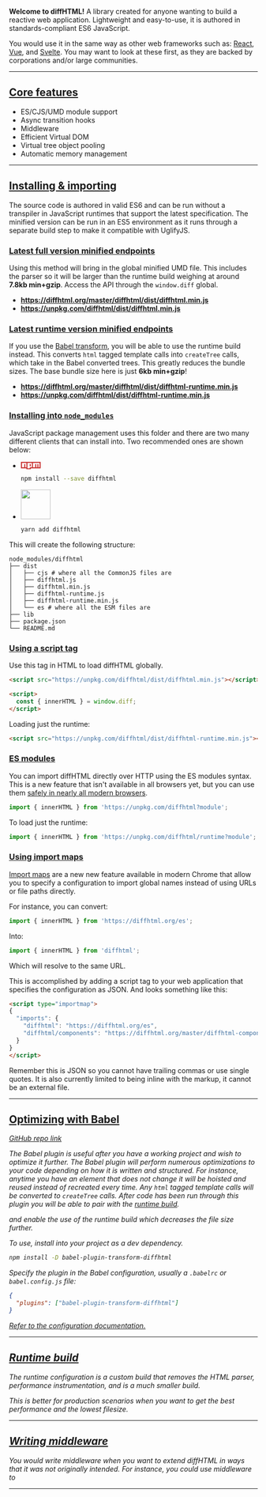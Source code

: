 **Welcome to diffHTML!** A library created for anyone wanting to build a
reactive web application. Lightweight and easy-to-use, it is authored in
standards-compliant ES6 JavaScript.

You would use it in the same way as other web frameworks such as:
[React](https://reactjs.org/), [Vue](https://vuejs.org/), and
[Svelte](https://svelte.dev/). You may want to look at these first, as they are
backed by corporations and/or large communities.  

<a name="core-features"></a>

---

## <a href="#core-features">Core features</a>

- <span class="list-icon fa fa-exchange"></span> ES/CJS/UMD module support
- <span class="list-icon fa fa-retweet"></span> Async transition hooks
- <span class="list-icon fa fa-link"></span> Middleware
- <span class="list-icon fa fa-code"></span> Efficient Virtual DOM
- <span class="list-icon fa fa-tree"></span> Virtual tree object pooling
- <span class="list-icon fa fa-codiepie"></span> Automatic memory management

<a name="installing-and-importing"></a>

---

## <a href="#installing-and-importing">Installing & importing</a>

The source code is authored in valid ES6 and can be run without a transpiler
in JavaScript runtimes that support the latest specification. The minified
version can be run in an ES5 environment as it runs through a separate build
step to make it compatible with UglifyJS.

<a name="latest-full-version"></a>

### <a href="#latest-full-version">Latest full version minified endpoints</a>

Using this method will bring in the global minified UMD file. This includes the
parser so it will be larger than the runtime build weighing at around
**7.8kb min+gzip**. Access the API through the `window.diff` global.

- **https://diffhtml.org/master/diffhtml/dist/diffhtml.min.js**
- **https://unpkg.com/diffhtml/dist/diffhtml.min.js**

<a name="latest-runtime-version"></a>

### <a href="#latest-runtime-version">Latest runtime version minified endpoints</a>

If you use the [Babel transform](#optimizing-with-babel), you will be able to
use the runtime build instead.  This converts `html` tagged template calls into
`createTree` calls, which take in the Babel converted trees. This greatly
reduces the bundle sizes. The base bundle size here is just **6kb min+gzip**!

- **https://diffhtml.org/master/diffhtml/dist/diffhtml-runtime.min.js**
- **https://unpkg.com/diffhtml/dist/diffhtml-runtime.min.js**

<a name="installing-node-modules"></a>

### <a href="#installing-node-modules">Installing into `node_modules`</a>

JavaScript package management uses this folder and there are two many different
clients that can install into. Two recommended ones are shown below:

* <svg viewBox="0 0 18 7" width="40" style="position: relative; top: 2px;">
    <path fill="#CB3837" d="M0,0v6h5v1h4v-1h9v-6"></path>
    <path fill="#FFF" d="M1,1v4h2v-3h1v3h1v-4h1v5h2v-4h1v2h-1v1h2v-4h1v4h2v-3h1v3h1v-3h1v3h1v-4"></path>
  </svg>

  ``` sh
  npm install --save diffhtml
  ```

* <img width="60" src="images/yarn-logo.svg">

  ``` sh
  yarn add diffhtml
  ```

This will create the following structure:

```
node_modules/diffhtml
├── dist
│   ├── cjs # where all the CommonJS files are
│   ├── diffhtml.js
│   ├── diffhtml.min.js
│   ├── diffhtml-runtime.js
│   ├── diffhtml-runtime.min.js
│   └── es # where all the ESM files are
├── lib
├── package.json
└── README.md
```

<a name="using-script-tag"></a>

### <a href="#using-script-tag">Using a script tag</a>

Use this tag in HTML to load diffHTML globally.

```html
<script src="https://unpkg.com/diffhtml/dist/diffhtml.min.js"></script>

<script>
  const { innerHTML } = window.diff;
</script>
```

Loading just the runtime:


```html
<script src="https://unpkg.com/diffhtml/dist/diffhtml-runtime.min.js"></script>
```

<a name="es-modules"></a>

### <a href="#es-modules">ES modules</a>

You can import diffHTML directly over HTTP using the ES modules syntax. This is
a new feature that isn't available in all browsers yet, but you can use them
[safely in nearly all modern browsers](https://caniuse.com/#search=modules).

``` javascript
import { innerHTML } from 'https://unpkg.com/diffhtml?module';
```

To load just the runtime:

``` javascript
import { innerHTML } from 'https://unpkg.com/diffhtml/runtime?module';
```

### <a name="using-import-maps" href="#using-import-maps">Using import maps</a>

[Import maps](https://github.com/WICG/import-maps) are a new new feature
available in modern Chrome that allow you to specify a configuration to import
global names instead of using URLs or file paths directly.

For instance, you can convert:

```js
import { innerHTML } from 'https://diffhtml.org/es';
```

Into:

```js
import { innerHTML } from 'diffhtml';
```

Which will resolve to the same URL.

This is accomplished by adding a script tag to your web application that
specifies the configuration as JSON. And looks something like this:

```html
<script type="importmap">
{
  "imports": {
    "diffhtml": "https://diffhtml.org/es",
    "diffhtml/components": "https://diffhtml.org/master/diffhtml-components/dist/es"
  }
}
</script>
```

Remember this is JSON so you cannot have trailing commas or use single quotes.
It is also currently limited to being inline with the markup, it cannot be an
external file.

<a name="optimizing-with-babel"></a>

---

## <a href="#optimizing-with-babel">Optimizing with Babel</a>

<a href="https://github.com/tbranyen/diffhtml/tree/master/packages/babel-plugin-transform-diffhtml">
  <i class="fa fa-github" />
  GitHub repo link
</a>

The Babel plugin is useful after you have a working project and wish to
optimize it further. The Babel plugin will perform numerous optimizations to
your code depending on how it is written and structured. For instance, anytime
you have an element that does not change it will be hoisted and reused instead
of recreated every time. Any `html` tagged template calls will be converted to
`createTree` calls. After code has been run through this plugin you will be
able to pair with the [runtime build](#runtime-build).

and enable the use of the runtime build
which decreases the file size further.

To use, install into your project as a dev dependency.

``` sh
npm install -D babel-plugin-transform-diffhtml
```

Specify the plugin in the Babel configuration, usually a `.babelrc` or
`babel.config.js` file:

```json
{
  "plugins": ["babel-plugin-transform-diffhtml"]
}
```

[Refer to the configuration documentation.](https://github.com/tbranyen/diffhtml/tree/master/packages/babel-plugin-transform-diffhtml#-diffhtml-babel-transform-plugin)

<a name="runtime-build"></a>

---

## <a href="#runtime-build">Runtime build</a>

The runtime configuration is a custom build that removes the HTML parser,
performance instrumentation, and is a much smaller build.

This is better for production scenarios when you want to get the best
performance and the lowest filesize.


<a name="writing-middleware"></a>

---

## <a href="#writing-middleware">Writing middleware</a>

You would write middleware when you want to extend diffHTML in ways that it was
not originally intended. For instance, you could use middleware to 

---
